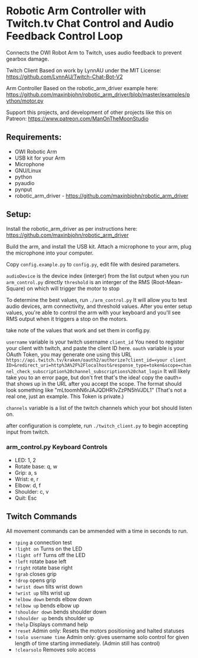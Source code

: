 # Robotic Arm Controller with Twitch.tv Chat Control and Audio Feedback Control Loop

Connects the OWI Robot Arm to Twitch, uses audio feedback to prevent gearbox damage.

Twitch Client Based on work by LynnAU under the MIT License:
https://github.com/LynnAU/Twitch-Chat-Bot-V2

Arm Controller Based on the robotic_arm_driver example here: 
https://github.com/maxinbjohn/robotic_arm_driver/blob/master/examples/python/motor.py

Support this projects, and development of other projects like this on Patreon: 
https://www.patreon.com/ManOnTheMoonStudio

## Requirements:
- OWI Robotic Arm
- USB kit for your Arm
- Microphone
- GNU/Linux
- python
- pyaudio
- pynput
- robotic_arm_driver - https://github.com/maxinbjohn/robotic_arm_driver


## Setup:

Install the robotic_arm_driver as per instructions here: https://github.com/maxinbjohn/robotic_arm_driver

Build the arm, and install the USB kit.
Attach a microphone to your arm, plug the microphone into your computer.

Copy `config.example.py` to `config.py`, edit file with desired parameters.

`audioDevice` is the device index (interger) from the list output when you run `arm_control.py` directly
`threshold` is an interger of the RMS (Root-Mean-Square) on which will trigger the motor to stop

To determine the best values, run `./arm_control.py` 
It will allow you to test audio devices, arm connectivity, and threshold values.
After you enter setup values, you're able to control the arm with your keyboard and you'll see RMS output when it triggers a stop on the motors.

take note of the values that work and set them in config.py.

`username` variable is your twitch username
`client_id` You need to register your client with twitch, and paste the client ID here.
`oauth` variable is your OAuth Token, you may generate one using this URL
`https://api.twitch.tv/kraken/oauth2/authorize?client_id=<your client ID>&redirect_uri=http%3A%2F%2Flocalhost&response_type=token&scope=channel_check_subscription%20channel_subscriptions%20chat_login` It will likely take you to an error page, but don't fret that's the idea! copy the oauth=<token> that shows up in the URL after you accept the scope.
The format should look something like "mLtoomhN6rJAJQDHR1vZzPN5hVJDL1" (That's not a real one, just an example. This Token is private.)

`channels` variable is a list of the twitch channels which your bot should listen on.

after configuration is complete, run `./twitch_client.py` to begin accepting input from twitch.

### arm_control.py Keyboard Controls
- LED: 1, 2
- Rotate base: q, w
- Grip: a, s
- Wrist: e, r
- Elbow: d, f
- Shoulder: c, v
- Quit: Esc

## Twitch Commands
All movement commands can be ammended with a time in seconds to run.
- `!ping` a connection test
- `!light on` Turns on the LED
- `!light off` Turns off the LED
- `!left` rotate base left
- `!right` rotate base right
- `!grab` closes grip
- `!drop` opens grip
- `!wrist down` tilts wrist down
- `!wrist up` tilts wrist up
- `!elbow down` bends elbow down
- `!elbow up` bends elbow up
- `!shoulder down` bends shoulder down
- `!shoulder up` bends shoulder up
- `!help` Displays command help
- `!reset` Admin only: Resets the motors positioning and halted statuses
- `!solo username time` Admin only: gives username solo control for given length of time starting immediately. (Admin still has control)
- `!clearsolo` Removes solo access
